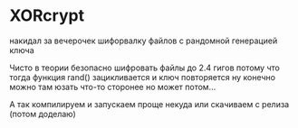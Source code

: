 # XORcrypt
накидал за вечерочек шифорвалку файлов с рандомной генерацией ключа

Чисто в теории безопасно шифровать файлы до 2.4 гигов потому что тогда функция rand() зацикливается и ключ повторяется
ну конечно можно там юзать что-то сторонее но может потом...

А так компилируем и запускаем проще некуда или скачиваем с релиза (потом доделаю)
